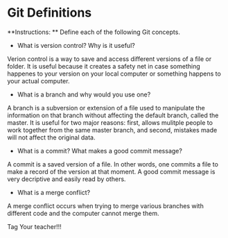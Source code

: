 # Git Definitions

**Instructions: ** Define each of the following Git concepts.

* What is version control?  Why is it useful?

Verion control is a way to save and access different versions of a file or folder. It is useful because it creates a safety net in case something happenes to your version on your local computer or something happens to your actual computer. 

* What is a branch and why would you use one?

A branch is a subversion or extension of a file used to manipulate the information on that branch without affecting the default branch, called the master. It is useful for two major reasons: first, allows mulitple people to work together from the same master branch, and second, mistakes made will not affect the original data. 

* What is a commit? What makes a good commit message?

A commit is a saved version of a file. In other words, one commits a file to make a record of the version at that moment. A good commit message is very decriptive and easily read by others. 

* What is a merge conflict?

A merge conflict occurs when trying to merge various branches with different code and the computer cannot merge them. 

Tag Your teacher!!!